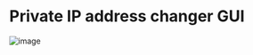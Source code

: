 #   Private IP address changer GUI
![image](https://github.com/shashank355/private_ip_address_GUI/assets/47427355/6b48097e-2888-43a9-8099-720fa7b31475)
